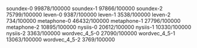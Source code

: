 soundex-0 99878/100000
soundex-1 97866/100000
soundex-2 75799/100000
leven-0 9387/100000
leven-1 3538/100000
leven-2 734/100000
metaphone-0 46432/100000
metaphone-1 27796/100000
metaphone-2 10895/100000
nysiis-0 20612/100000
nysiis-1 10330/100000
nysiis-2 3363/100000
wordvec_4_5-0 27090/100000
wordvec_4_5-1 13063/100000
wordvec_4_5-2 3769/100000
